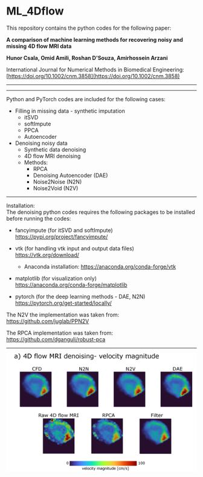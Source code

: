 # ML_4Dflow

This repository contains the python codes for the following paper:

**A comparison of machine learning methods for recovering noisy and missing 4D flow MRI data**

**Hunor Csala, Omid Amili, Roshan D'Souza, Amirhossein Arzani**

International Journal for Numerical Methods in Biomedical Engineering: [https://doi.org/10.1002/cnm.3858](https://doi.org/10.1002/cnm.3858)

___

___

Python and PyTorch codes are included for the following cases:
* Filling in missing data - synthetic imputation
    * itSVD
    * softImpute
    * PPCA
    * Autoencoder
* Denoising noisy data 
    * Synthetic data denoising
    * 4D flow MRI denoising
    * Methods:
        * RPCA
        * Denoising Autoencoder (DAE)
        * Noise2Noise (N2N)
        * Noise2Void (N2V)

		
___

Installation:\
The denoising python codes requires the following packages to be installed before running the codes:

* fancyimpute (for itSVD and softImpute)\
https://pypi.org/project/fancyimpute/

* vtk (for handling vtk input and output data files)\
https://vtk.org/download/
    * Anaconda installation: https://anaconda.org/conda-forge/vtk

* matplotlib (for visualization only)\
https://anaconda.org/conda-forge/matplotlib

* pytorch (for the deep learning methods - DAE, N2N)\
https://pytorch.org/get-started/locally/

The N2V the implementation was taken from: https://github.com/juglab/PPN2V

The RPCA implementation was taken from: https://github.com/dganguli/robust-pca

___
 <img src="./denoising/case2_4DflowMRI/4DFlowMRI.png" alt="show" style="zoom:70%;" /> 
